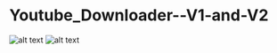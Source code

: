 # Youtube_Downloader--V1-and-V2
![alt text](https://github.com/bmaneesh2000/Youtube_Downloader--V1-and-V2/blob/main/yt/1.jpg?raw=true)
![alt text](https://github.com/bmaneesh2000/Youtube_Downloader--V1-and-V2/blob/main/yt/2.jpg?raw=true)
